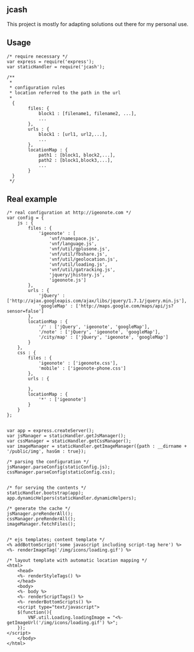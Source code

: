 ## jcash
This project is mostly for adapting solutions out there for my personal use.

## Usage
	/* require necessary */
	var express = require('express');
	var staticHandler = require('jcash');
	
	/**
	 * 
	 * configuration rules
	 * location referred to the path in the url
	 *
	  {
	 		files: {
	 			block1 : [filename1, filename2, ...],
	 			...
	 		},
	 		urls : {
	 			block1 : [url1, url2,...],
	 			...
	 		},
	 		locationMap : {
	 			path1 : [block1, block2,...],
	 			path2 : [block1,block3,...],
	 			...
	 		}
	  }
	 */
	

## Real example
	/* real configuration at http://igeonote.com */
	var config = {
		js : {
			files : {
				'igeonote' : [
					'vnf/namespace.js',
					'vnf/language.js',
					'vnf/util/gplusone.js',
					'vnf/util/fbshare.js', 
					'vnf/util/geolocation.js',
					'vnf/util/loading.js', 
					'vnf/util/gatracking.js',
					'jquery/jhistory.js',
					'igeonote.js']
			},
			urls : {
				'jQuery' : ['http://ajax.googleapis.com/ajax/libs/jquery/1.7.1/jquery.min.js'],
				'googleMap' : ['http://maps.google.com/maps/api/js?sensor=false']
			},
			locationMap : {
				'/' : ['jQuery', 'igeonote', 'googleMap'],
				'/note' : ['jQuery', 'igeonote', 'googleMap'],
				'/city/map' : ['jQuery', 'igeonote', 'googleMap']
			}
		},
		css : {
			files : {
				'igeonote' : ['igeonote.css'],
				'mobile' : ['igeonote-phone.css']
			},
			urls : {
				
			},
			locationMap : {
				'*' : ['igeonote']
			}
		}
	};
	
	
	var app = express.createServer();
	var jsManager = staticHandler.getJsManager();
	var cssManager = staticHandler.getCssManager();
	var imageManager = staticHandler.getImageManager({path : __dirname + '/public/img', hasGm : true});
		
	/* parsing the configuration */
	jsManager.parseConfig(staticConfig.js);
	cssManager.parseConfig(staticConfig.css);
	
	
	/* for serving the contents */
	staticHandler.bootstrap(app);
	app.dynamicHelpers(staticHandler.dynamicHelpers);
	
	/* generate the cache */
	jsManager.preRenderAll();
	cssManager.preRenderAll();
	imageManager.fetchFiles();
	
	
	/* ejs templates; content template */
	<% addBottomScript('some javascript including script-tag here') %>
	<%- renderImageTag('/img/icons/loading.gif') %>
	
	/* layout template with automatic location mapping */
	<html>
		<head>
		<%- renderStyleTags() %>
		</head>
		<body>
		<%- body %>
		<%- renderScriptTags() %>
		<%- renderBottomScripts() %>
		<script type="text/javascript">
		$(function(){
			VNF.util.Loading.loadingImage = "<%- getImageUrl('/img/icons/loading.gif') %>";
		});
	</script>
		</body>
	</html>

	